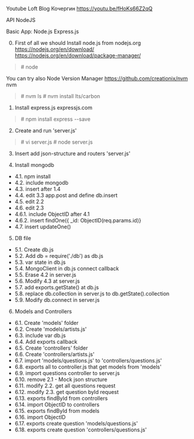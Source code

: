 Youtube
Loft Blog
Кочергин
https://youtu.be/fHoKs66Z2qQ

API NodeJS

Basic App: Node.js Express.js

0. First of all we should 
Install node.js from nodejs.org
https://nodejs.org/en/download/
https://nodejs.org/en/download/package-manager/

>\# node

You can try also Node Version Manager
https://github.com/creationix/nvm
nvm

>\# nvm ls
>\# nvm install lts/carbon

1. Install express.js
expressjs.com
>\# npm install express --save

2. Create and run 'server.js'
>\# vi server.js
>\# node server.js

3. Insert add json-structure and routers 'server.js'

4. Install mongodb
 - 4.1. npm install
 - 4.2. include mongodb
 - 4.3. insert after 1.4 
 - 4.4. edit 3.3 app.post and define db.insert
 - 4.5. edit 2.2
 - 4.6. edit 2.3
 - 4.6.1. include ObjectID after 4.1
 - 4.6.2. insert findOne({ _id: ObjectID(req.params.id)}
 - 4.7. insert updateOne()

5. DB file
 - 5.1. Create db.js
 - 5.2. Add db = require('./db') as db.js
 - 5.3. var state in db.js
 - 5.4. MongoClient in db.js connect callback
 - 5.5. Erase 4.2 in server.js
 - 5.6. Modify 4.3 at server.js
 - 5.7. add exports.getState() at db.js
 - 5.8. replace db.collection in server.js to db.getState().collection
 - 5.9. Modify db.connect in server.js
   
6. Models and Controllers
 - 6.1. Create 'models' folder
 - 6.2. Create 'models/artists.js'
 - 6.3. include var db.js
 - 6.4. Add exports callback
 - 6.5. Create 'controllers' folder
 - 6.6. Create 'controllers/artists.js'
 - 6.7. import 'models/questions.js' to 'controllers/questions.js'
 - 6.8. exports all to controller.js that get models from 'models' 
 - 6.9. import questions controller to server.js
 - 6.10. remove 2.1 - Mock json structure
 - 6.11. modify 2.2. get all questions request
 - 6.12. modify 2.3. get question byId request
 - 6.13. exports findById from controllers
 - 6.14. import ObjectID to controllers
 - 6.15. exports findById from models
 - 6.16. import ObjectID
 - 6.17. exports create question 'models/questions.js'
 - 6.18. exports create question 'controllers/questions.js'
